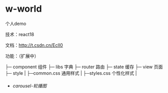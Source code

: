 # w-world
个人demo

技术：react18

文档：http://t.csdn.cn/EclI0

功能：（扩展中）

├─ component      组件
├─ libs           字典
├─ router         路由
├─ state          缓存
├─ view           页面 
├─ style
|  ├─common.css   通用样式
|  ├─styles.css   个性化样式
|

- ###### carousel-轮播图
